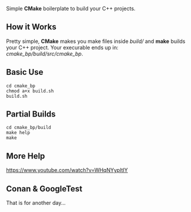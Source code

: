 Simple **CMake** boilerplate to build your C++ projects.

## How it Works

Pretty simple, **CMake** makes you make files inside *build/* and **make** builds your C++ project.
Your execurable ends up in: *cmake_bp/build/src/cmake_bp*.

## Basic Use

    cd cmake_bp
    chmod a+x build.sh
    build.sh

## Partial Builds

    cd cmake_bp/build
    make help
    make

 ## More Help
 https://www.youtube.com/watch?v=WHqNYypltIY

## Conan & GoogleTest

That is for another day...
